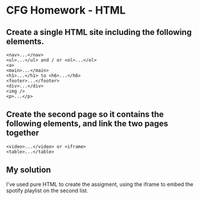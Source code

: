 # CFG Homework - HTML

## Create a single HTML site including the following elements.
```<header>...</header>
<nav>...</nav>
<ul>...</ul> and / or <ol>...</ol>
<a>
<main>...</main>
<h1>...</h1> to <h6>...</h6>
<footer>...</footer>
<div>...</div>
<img />
<p>...</p>
```

## Create the second page so it contains the following elements, and link the two pages together
```
<video>...</video> or <iframe>
<table>...</table>
```

## My solution

I've used pure HTML to create the assigment, using the iframe to embed the spotify playlist on the second list.